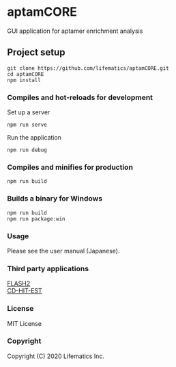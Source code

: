 # aptamCORE
GUI application for aptamer enrichment analysis  

## Project setup
```
git clone https://github.com/lifematics/aptamCORE.git
cd aptamCORE
npm install
```

### Compiles and hot-reloads for development
Set up a server
```
npm run serve
```
Run the application
```
npm run debug
```

### Compiles and minifies for production
```
npm run build
```

### Builds a binary for Windows
```
npm run build
npm run package:win
```

### Usage
Please see the user manual (Japanese).

### Third party applications
[FLASH2](https://github.com/dstreett/FLASH2)  
[CD-HIT-EST](https://github.com/weizhongli/cdhit)  

### License
MIT License  

### Copyright
Copyright (C) 2020 Lifematics Inc.  
